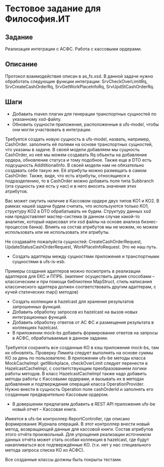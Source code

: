# Тестовое задание для Философия.ИТ

## Задание
Реализация интеграции с АСФС. Работа с кассовыми ордерами.

## Описание
Протокол взаимодействия описан в as_fs.xsd.
В данной задаче нужно обработать следующие функции интеграции: SrvCheckOverLimitRq, SrvCreateCashOrderRq, SrvGetWorkPlaceInfoRq, SrvUpdStCashOrderRq.

## Шаги
- Добавить maven плагин для генерации транспортных сущностей по указанному xsd-файлу.
- Обновить сущности приложения, расположенные в ufs-model, чтобы они могли участвовать в интеграции.

Требуется создать новую сущность в ufs-model, назвать, например, CashOrder. заполнить её полями на основе транспортных сущностей, что указаны в задаче.
В своей модели добавляем мы сущность CashOrder, из неё мы можем создавать Rq объекты на добавление ордера, обновление статуса и тому подобное. Также еще в DTO есть подсущность AddititionalInfo. В своей модели нам не обязательно создавать себе такую же. Её атрибуты можно размещать в самом CashOrder. Также, видя, что есть атрибуты, относящиеся к подразделению, то в CashOrder можно добавить поля типа Subbranch (эта сущность уже есть у нас) и в него вносить значения этих атрибутов.

Вас может смутить наличие в Кассовом ордере двух типов KO1 и KO2. В рамках нашей задачи будем считать, что используются только KO1, структуру KO2 в DTO обрабатывать не будем. Структуру данных xsd нам предоставляет мастер-система (в данном случае какой-то аналитик, который нарисовал эти xsd файлы на основе анализа бизнес-процессов банка). Влиять на состав атрибутов мы не можем, но можем использовать или не использовать эти атрибуты.

Не создавайте пожалуйста сущностей: CreateCashOrderRequest, UpdateStatusCashOrderRequest, WorkPlaceInfoRequest. Это не наш путь.
- Создать адаптеры между сущностями приложения и транспортными сущностями в ufs-is-esb. 

Примеры создания адаптеров можно посмотреть в реализации адаптеров для ЕКС и ППРБ. (маппинг осуществить двумя способами – классическим и при помощи библиотеки MapStruct, стиль написания классического адаптера должен соответствовать другим адаптерам, с кучей статических map() методов)
- Создать коллекции в hazelcast для хранения результатов запрошенных функций.
- Добавить обработку запросов из hazelcast на вызов новых интеграционных функций.
- Добавить обработку ответов от АС ФС и размещения результата в коллекциях hazelcast.
- В приложении mock-bs добавить формирование ответов на запросы в АСФС, обрабатываемые в данном задании.

Требуется сохранять все созданные КО в кэш приложения mock-bs, там их обновлять. Проверку Лимита следует выполнять на основе суммы КО за день по пользователю.
В приложении ufs-be методы класса MockCacheImpl: getWorkplace, checkOverLimit следует перенести в HazelcastCacheImpl, с соответствующим преобразованием логики работы методов.
В класс HazelcastCacheImpl также надо добавить методы работы с Кассовыми ордерами, и вызывать их в методах добавления и подтверждения операций класса OperationProvider.
Нужно внести в сущность Operation поле cashOrderId и заполнять его созданным предварительно Кассовым ордером.
- В довершении предлагаем добавить в REST API приложения ufs-be новый отчет – Кассовая книга.

Имеется в ufs-be контроллер ReportController, где описано формирование Журнала операций. В этот контроллер внести новый метод, возвращающей данные для кассовой книги. Состав атрибутов этого отчёта произвольный. Для упрощения реализации источником данных отчёта может стать особая коллекция в hazelcast, где будут накапливаться все подтверждённые КО. (т.к. нет у нас специального метода запроса списка КО из АСФС).

Все созданные классы должны быть покрыты тестами.
